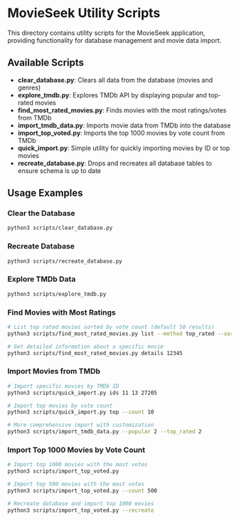 # MovieSeek Utility Scripts

This directory contains utility scripts for the MovieSeek application, providing functionality for database management and movie data import.

## Available Scripts

- **clear_database.py**: Clears all data from the database (movies and genres)
- **explore_tmdb.py**: Explores TMDb API by displaying popular and top-rated movies
- **find_most_rated_movies.py**: Finds movies with the most ratings/votes from TMDb
- **import_tmdb_data.py**: Imports movie data from TMDb into the database
- **import_top_voted.py**: Imports the top 1000 movies by vote count from TMDb
- **quick_import.py**: Simple utility for quickly importing movies by ID or top movies
- **recreate_database.py**: Drops and recreates all database tables to ensure schema is up to date

## Usage Examples

### Clear the Database

```bash
python3 scripts/clear_database.py
```

### Recreate Database

```bash
python3 scripts/recreate_database.py
```

### Explore TMDb Data

```bash
python3 scripts/explore_tmdb.py
```

### Find Movies with Most Ratings

```bash
# List top rated movies sorted by vote count (default 50 results)
python3 scripts/find_most_rated_movies.py list --method top_rated --sort vote_count

# Get detailed information about a specific movie
python3 scripts/find_most_rated_movies.py details 12345
```

### Import Movies from TMDb

```bash
# Import specific movies by TMDb ID
python3 scripts/quick_import.py ids 11 13 27205

# Import top movies by vote count
python3 scripts/quick_import.py top --count 10

# More comprehensive import with customization
python3 scripts/import_tmdb_data.py --popular 2 --top_rated 2
```

### Import Top 1000 Movies by Vote Count

```bash
# Import top 1000 movies with the most votes
python3 scripts/import_top_voted.py

# Import top 500 movies with the most votes
python3 scripts/import_top_voted.py --count 500

# Recreate database and import top 1000 movies
python3 scripts/import_top_voted.py --recreate
``` 